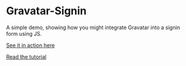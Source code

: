 Gravatar-Signin
===============

A simple demo, showing how you might integrate Gravatar into a signin form using JS.

[See it in action here](http://demos.lukaswhite.com/gravatar-signin/)

[Read the tutorial](http://lukaswhite.com/blog/post/2014/incorporating-gravatar-signin-or-registration-process)
